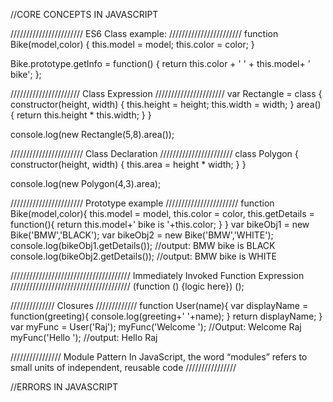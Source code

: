 //CORE CONCEPTS IN JAVASCRIPT

///////////////////////
ES6 Class example:
///////////////////////
function Bike(model,color) {
    this.model = model;
    this.color = color;
}
 
Bike.prototype.getInfo = function() {
    return this.color + ' ' + this.model+ ' bike';
};

//////////////////////
Class Expression
//////////////////////
var Rectangle = class {
  constructor(height, width) {
    this.height = height;
    this.width = width;
  }
  area() {
    return this.height * this.width;
  }
}

console.log(new Rectangle(5,8).area());

///////////////////////
Class Declaration
///////////////////////
class Polygon {
  constructor(height, width) {
    this.area = height * width;
  }
}

console.log(new Polygon(4,3).area);

///////////////////////
Prototype example
///////////////////////
function Bike(model,color){
   this.model = model,
   this.color = color,
   this.getDetails = function(){
     return this.model+' bike is '+this.color;
   }
}
var bikeObj1 = new Bike('BMW','BLACK');
var bikeObj2 = new Bike('BMW','WHITE');
console.log(bikeObj1.getDetails()); //output: BMW bike is BLACK
console.log(bikeObj2.getDetails()); //output: BMW bike is WHITE

//////////////////////////////////////
Immediately Invoked Function Expression
//////////////////////////////////////
(function ()
{logic here})
();

//////////////
Closures
/////////////
function User(name){
  var displayName = function(greeting){
   console.log(greeting+' '+name);
  }
return displayName;
}
var myFunc = User('Raj');
myFunc('Welcome '); //Output: Welcome Raj
myFunc('Hello '); //output: Hello Raj

////////////////
Module Pattern
In JavaScript, the word “modules” refers to small units of independent, reusable code
////////////////



//ERRORS IN JAVASCRIPT

